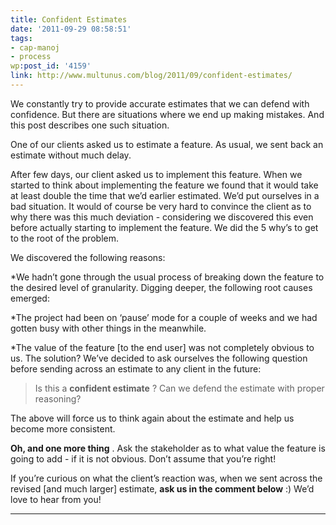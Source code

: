 ```yaml
---
title: Confident Estimates
date: '2011-09-29 08:58:51'
tags:
- cap-manoj
- process
wp:post_id: '4159'
link: http://www.multunus.com/blog/2011/09/confident-estimates/
---
```


We constantly try to provide accurate estimates that we can defend with confidence. But there are situations where we end up making mistakes. And this post describes one such situation.

<!-- more -->

One of our clients asked us to estimate a feature. As usual, we sent back an estimate without much delay.

After few days, our client asked us to implement this feature. When we started to think about implementing the feature we found that it would take at least double the time that we’d earlier estimated. We’d put ourselves in a bad situation. It would of course be very hard to convince the client as to why there was this much deviation - considering we discovered this even before actually starting to implement the feature. We did the 5 why’s to get to the root of the problem.

We discovered the following reasons:

*We hadn’t gone through the usual process of breaking down the feature to the desired level of granularity. Digging deeper, the following root causes emerged:

*The project had been on ‘pause’ mode for a couple of weeks and we had gotten busy with other things in the meanwhile.

	
*The value of the feature [to the end user] was not completely obvious to us.
The solution? We’ve decided to ask ourselves the following question before sending across an estimate to any client in the future:

>Is this a 
**confident estimate**
? Can we defend the estimate with proper reasoning?

The above will force us to think again about the estimate and help us become more consistent.


**Oh, and one more thing**
. Ask the stakeholder as to what value the feature is going to add - if it is not obvious. Don’t assume that you’re right!

If you’re curious on what the client’s reaction was, when we sent across the revised [and much larger] estimate, 
**ask us in the comment below**
 :) We’d love to hear from you!


****
